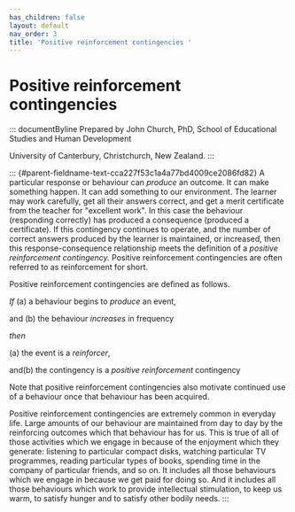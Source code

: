 ```yaml
---
has_children: false
layout: default
nav_order: 3
title: 'Positive reinforcement contingencies '
---
```

# Positive reinforcement contingencies 


::: documentByline
Prepared by John Church, PhD, School of Educational Studies and Human
Development

University of Canterbury, Christchurch, New Zealand.
:::

::: {#parent-fieldname-text-cca227f53c1a4a77bd4009ce2086fd82}
A particular response or behaviour can *produce* an outcome. It can make
something happen. It can add something to our environment. The learner
may work carefully, get all their answers correct, and get a merit
certificate from the teacher for "excellent work". In this case the
behaviour (responding correctly) has produced a consequence (produced a
certificate). If this contingency continues to operate, and the number
of correct answers produced by the learner is maintained, or increased,
then this response-consequence relationship meets the definition of a
*positive reinforcement contingency.* Positive reinforcement
contingencies are often referred to as reinforcement for short.

Positive reinforcement contingencies are defined as follows.

*If* (a) a behaviour begins to *produce* an event,

and (b) the behaviour *increases* in frequency

*then*

\(a\) the event is a *reinforcer*,

and(b) the contingency is a *positive reinforcement* contingency

Note that positive reinforcement contingencies also motivate continued
use of a behaviour once that behaviour has been acquired.

Positive reinforcement contingencies are extremely common in everyday
life. Large amounts of our behaviour are maintained from day to day by
the reinforcing outcomes which that behaviour has for us. This is true
of all of those activities which we engage in because of the enjoyment
which they generate: listening to particular compact disks, watching
particular TV programmes, reading particular types of books, spending
time in the company of particular friends, and so on. It includes all
those behaviours which we engage in because we get paid for doing so.
And it includes all those behaviours which work to provide intellectual
stimulation, to keep us warm, to satisfy hunger and to satisfy other
bodily needs.
:::
